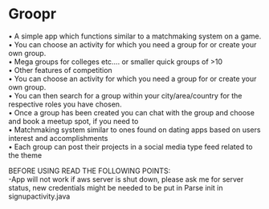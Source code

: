 # Groopr
  
•	A simple app which functions similar to a matchmaking system on a game.  
•	You can choose an activity for which you need a group for or create your own group.  
•	Mega groups for colleges etc…. or smaller quick groups of >10  
•	Other features of competition  
•	You can choose an activity for which you need a group for or create your own group.  
•	You can then search for a group within your city/area/country for the respective roles you have chosen.  
•	Once a group has been created you can chat with the group and choose and book a meetup spot, if you need to  
•	Matchmaking system similar to ones found on dating apps based on users interest and accomplishments  
•	Each group can post their projects in a social media type feed related to the theme  

BEFORE USING READ THE FOLLOWING POINTS:  
-App will not work if aws server is shut down, please ask me for server status, new credentials might be needed to be put in Parse init in signupactivity.java

